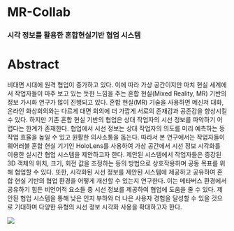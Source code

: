 # MR-Collab

### 시각 정보를 활용한 혼합현실기반 협업 시스템

# Abstract
비대면 시대에 원격 협업이 증가하고 있다. 이에 따라 가상 공간이지만 마치 현실 세계에서 작업자들이 마주 보고 있는 듯한 느낌을 주는 혼합 현실(Mixed Reality, MR) 기반의 정보 가시화 연구가 많이 진행되고 있다. 혼합 현실(MR) 기술을 사용하면 메신저 대화, 온라인 화상회의와는 다르게 대면 회의에 더 가깝게 서로의 존재감과 공존감을 향상시킬 수 있다. 하지만 기존 혼합 현실 기반의 협업은 상대 작업자의 시선 정보를 파악하기 어렵다는 한계가 존재한다. 협업에서 시선 정보는 상대 작업자의 의도를 미리 예측하는 등 작업 효율을 높일 수 있고 원활한 의사소통을 돕는다. 따라서 본 연구에서는 작업자들이 웨어러블 혼합 현실 기기인 HoloLens를 사용하여 가상 공간에서 시선 정보 시각화를 이용한 실시간 협업 시스템을 제안하고자 한다. 제안된 시스템에서 작업자들은 증강된 3D 객체의 위치, 크기, 회전 값을 조정하는 등의 방법으로 상호작용하며 공동 목표를 위해 협업할 수 있다. 또한, 시각화된 시선 정보를 제안된 시스템에 제공하고 공유하여 혼합 현실 기반의 협업 환경을 어떻게 개선할 수 있는지 연구한다. 이는 메타버스 환경에서 공유하기 힘든 비언어적 요소들 중 시선 정보를 제공하여 협업에 도움을 줄 수 있다. 제안된 협업 시스템을 통해 낮은 인지 부하와 더 나은 사용자 경험을 달성할 수 있을 것으로 기대하며 다양한 유형의 시선 정보 시각화 사용을 확대하고자 한다.

<img src = https://user-images.githubusercontent.com/65766022/163967982-69236e94-2811-401a-a6d6-fc3eb9da7e10.png>
